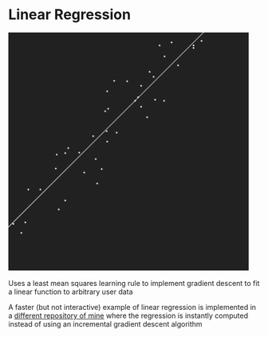# Linear Regression

![Regression](readme.png)

Uses a least mean squares learning rule to implement gradient descent to fit a linear function to arbitrary user data

A faster (but not interactive) example of linear regression is implemented in a [different repository of mine](https://github.com/SAXTEN2011/LinearRegression-InstantComputationPython) where the regression is instantly computed instead of using an incremental gradient descent algorithm

